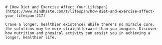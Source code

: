 
    # [How Diet and Exercise Affect Your Lifespan](https://www.mindhaste.com/t/lifespan/how-diet-and-exercise-affect-your-lifespan-217)

    Crave a longer, healthier existence? While there's no miracle cure, the solutions may be more straightforward than you imagine. Discover how nutrition and physical activity can assist you in achieving a longer, healthier life.
    